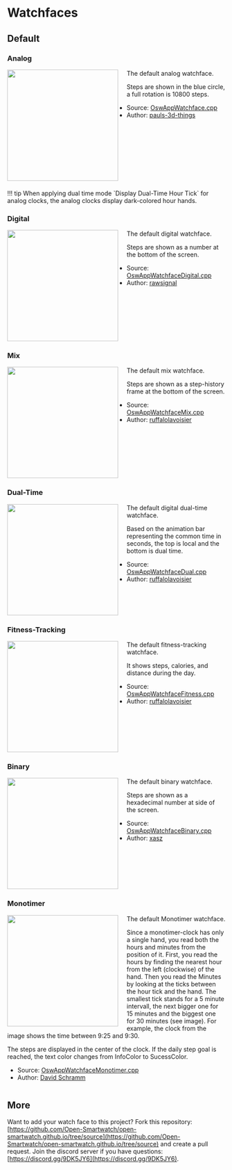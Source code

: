 # Watchfaces

## Default

### Analog

<img src="/assets/apps/watchfaces/watchface_analog_osw.png" width="256px" style="float:left; margin-right:20px"/>
The default analog watchface.

Steps are shown in the blue circle, a full rotation is 10800 steps.

 * Source: [OswAppWatchface.cpp](https://github.com/Open-Smartwatch/open-smartwatch-os/blob/master/src/apps/watchfaces/OswAppWatchface.cpp)
 * Author: [pauls-3d-things](https://github.com/pauls-3d-things)

<div style="clear: both; margin-bottom:20px"></div>
!!! tip
    When applying dual time mode `Display Dual-Time Hour Tick` for analog clocks, the analog clocks display dark-colored hour hands.
    
### Digital

<img src="/assets/apps/watchfaces/watchface_digital_osw.png" width="256px" style="float:left; margin-right:20px"/>
The default digital watchface.

Steps are shown as a number at the bottom of the screen.

 * Source: [OswAppWatchfaceDigital.cpp](https://github.com/Open-Smartwatch/open-smartwatch-os/blob/master/src/apps/watchfaces/OswAppWatchfaceDigital.cpp)
 * Author: [rawsignal](https://github.com/rawsignal)

<div style="clear: both"></div>

### Mix

<img src="/assets/apps/watchfaces/watchface_mix_osw.png" width="256px" style="float:left; margin-right:20px"/>
The default mix watchface.

Steps are shown as a step-history frame at the bottom of the screen.

 * Source: [OswAppWatchfaceMix.cpp](https://github.com/Open-Smartwatch/open-smartwatch-os/blob/master/src/apps/watchfaces/OswAppWatchfaceMix.cpp)
 * Author: [ruffalolavoisier](https://github.com/RuffaloLavoisier)

<div style="clear: both"></div>

### Dual-Time

<img src="/assets/apps/watchfaces/watchface_dualtime_osw.png" width="256px" style="float:left; margin-right:20px"/>
The default digital dual-time watchface.

Based on the animation bar representing the common time in seconds, the top is local and the bottom is dual time.

 * Source: [OswAppWatchfaceDual.cpp](https://github.com/Open-Smartwatch/open-smartwatch-os/blob/master/src/apps/watchfaces/OswAppWatchfaceDual.cpp)
 * Author: [ruffalolavoisier](https://github.com/RuffaloLavoisier)

<div style="clear: both"></div>

### Fitness-Tracking

<img src="/assets/apps/watchfaces/watchface_fitnesstracking_osw.png" width="256px" style="float:left; margin-right:20px"/>
The default fitness-tracking watchface.

It shows steps, calories, and distance during the day.

 * Source: [OswAppWatchfaceFitness.cpp](https://github.com/Open-Smartwatch/open-smartwatch-os/blob/master/src/apps/watchfaces/OswAppWatchfaceFitness.cpp)
 * Author: [ruffalolavoisier](https://github.com/RuffaloLavoisier)

<div style="clear: both"></div>

### Binary

<img src="/assets/apps/watchfaces/watchface_binary_osw.png" width="256px" style="float:left; margin-right:20px"/>
The default binary watchface.

Steps are shown as a hexadecimal number at side of the screen.

 * Source: [OswAppWatchfaceBinary.cpp](https://github.com/Open-Smartwatch/open-smartwatch-os/blob/master/src/apps/watchfaces/OswAppWatchfaceBinary.cpp)
 * Author: [xasz](https://github.com/xasz)

<div style="clear: both"></div>

### Monotimer

<img src="/assets/apps/watchfaces/watchface_monotimer_osw.png" width="256px" style="float:left; margin-right:20px"/>
The default Monotimer watchface.

Since a monotimer-clock has only a single hand, you read both the hours and minutes from the position of it. First, you read the hours by finding the nearest hour from the left (clockwise) of the hand. Then you read the Minutes by looking at the ticks between the hour tick and the hand. The smallest tick stands for a 5 minute intervall, the next bigger one for 15 minutes and the biggest one for 30 minutes (see image). For example, the clock from the image shows the time between 9:25 and 9:30.

The steps are displayed in the center of the clock. If the daily step goal is reached, the text color changes from InfoColor to SucessColor.

 * Source: [OswAppWatchfaceMonotimer.cpp](https://github.com/Open-Smartwatch/open-smartwatch-os/blob/master/src/apps/watchfaces/OswAppWatchfaceMonotimer.cpp)
 * Author: [David Schramm](https://github.com/daschr)

<div style="clear: both"></div>

## More

Want to add your watch face to this project? Fork this repository: [https://github.com/Open-Smartwatch/open-smartwatch.github.io/tree/source](https://github.com/Open-Smartwatch/open-smartwatch.github.io/tree/source) and create a pull request. Join the discord server if you have questions: [https://discord.gg/9DK5JY6](https://discord.gg/9DK5JY6).
